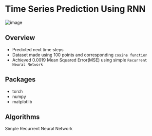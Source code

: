 # Time Series Prediction Using RNN
![image](https://user-images.githubusercontent.com/113231185/213910823-e8220501-01ff-4095-b5e3-142fcebe2655.png)

## Overview
- Predicted next time steps
- Dataset made using 100 points and corresponding `cosine function` 
- Achieved 0.0019 Mean Squared Error(MSE) using simple `Recurrent Neural Network`

## Packages
- torch
- numpy
- matplotlib

## Algorithms
Simple Recurrent Neural Network
